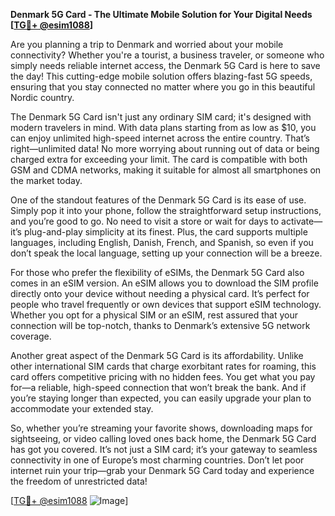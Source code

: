 **Denmark 5G Card - The Ultimate Mobile Solution for Your Digital Needs [[TG💪+ @esim1088](https://t.me/s/esim1088)]**

Are you planning a trip to Denmark and worried about your mobile connectivity? Whether you're a tourist, a business traveler, or someone who simply needs reliable internet access, the Denmark 5G Card is here to save the day! This cutting-edge mobile solution offers blazing-fast 5G speeds, ensuring that you stay connected no matter where you go in this beautiful Nordic country.

The Denmark 5G Card isn't just any ordinary SIM card; it's designed with modern travelers in mind. With data plans starting from as low as $10, you can enjoy unlimited high-speed internet across the entire country. That’s right—unlimited data! No more worrying about running out of data or being charged extra for exceeding your limit. The card is compatible with both GSM and CDMA networks, making it suitable for almost all smartphones on the market today. 

One of the standout features of the Denmark 5G Card is its ease of use. Simply pop it into your phone, follow the straightforward setup instructions, and you’re good to go. No need to visit a store or wait for days to activate—it’s plug-and-play simplicity at its finest. Plus, the card supports multiple languages, including English, Danish, French, and Spanish, so even if you don’t speak the local language, setting up your connection will be a breeze.

For those who prefer the flexibility of eSIMs, the Denmark 5G Card also comes in an eSIM version. An eSIM allows you to download the SIM profile directly onto your device without needing a physical card. It’s perfect for people who travel frequently or own devices that support eSIM technology. Whether you opt for a physical SIM or an eSIM, rest assured that your connection will be top-notch, thanks to Denmark’s extensive 5G network coverage.

Another great aspect of the Denmark 5G Card is its affordability. Unlike other international SIM cards that charge exorbitant rates for roaming, this card offers competitive pricing with no hidden fees. You get what you pay for—a reliable, high-speed connection that won’t break the bank. And if you’re staying longer than expected, you can easily upgrade your plan to accommodate your extended stay.

So, whether you’re streaming your favorite shows, downloading maps for sightseeing, or video calling loved ones back home, the Denmark 5G Card has got you covered. It’s not just a SIM card; it’s your gateway to seamless connectivity in one of Europe’s most charming countries. Don’t let poor internet ruin your trip—grab your Denmark 5G Card today and experience the freedom of unrestricted data!

[[TG💪+ @esim1088](https://t.me/s/esim1088) ![Image](https://i.postimg.cc/Y0z9fWf4/image.png)]